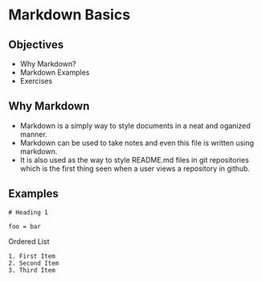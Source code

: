 # Markdown Basics

## Objectives
- Why Markdown?
- Markdown Examples
- Exercises


## Why Markdown
- Markdown is a simply way to style documents in a neat and oganized manner.
- Markdown can be used to take notes and even this file is written using markdown.
- It is also used as the way to style README.md files in git repositories which is the first thing seen when a user views a repository in github.


## Examples

```# Heading 1```

`foo = bar`


Ordered List

    1. First Item
    2. Second Item
    3. Third Item

    
